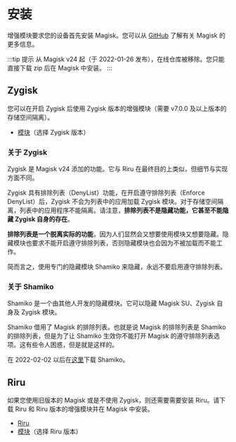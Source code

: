 # 安装

增强模块要求您的设备首先安装 Magisk。您可以从 [GitHub](https://github.com/topjohnwu/Magisk) 了解有关 Magisk 的更多信息。

:::tip 提示
从 Magisk v24 起（于 2022-01-26 发布），在线仓库被移除。您只能直接下载 zip 后在 Magisk 中安装。
:::

## Zygisk

您可以在开启 Zygisk 后使用 Zygisk 版本的增强模块（需要 v7.0.0 及以上版本的存储空间隔离）。

* [模块](https://github.com/RikkaApps/StorageRedirect-assets/releases/tag/assets)（选择 Zygisk 版本）

### 关于 Zygisk

Zygisk 是 Magisk v24 添加的功能。它与 Riru 在最终目的上类似，但细节与实现方面不同。

Zygisk 具有排除列表（DenyList）功能，在开启遵守排除列表（Enforce DenyList）后，Zygisk 不会为列表中的应用加载 Zygisk 模块。对于存储空间隔离，列表中的应用程序不能隔离。请注意，**排除列表不是隐藏功能，它甚至不能隐藏 Zygisk 自身的存在**。

**排除列表是一个脱离实际的功能**，因为人们显然会又想要使用模块又想要隐藏。隐藏模块也要求不能开启遵守排除列表，否则隐藏模块也会因为不被加载而不能工作。

简而言之，使用专门的隐藏模块 Shamiko 来隐藏，永远不要启用遵守排除列表。

### 关于 Shamiko

Shamiko 是一个由其他人开发的隐藏模块。它可以隐藏 Magisk SU、Zygisk 自身及 Zygisk 模块。

Shamiko 借用了 Magisk 的排除列表。也就是说 Magisk 的排除列表是 Shamiko 的排除列表，但是为了让 Shamiko 生效你不能打开 Magisk 的遵守排除列表选项。这有些令人困惑，但是就是这样的。

在 2022-02-02 以后在[这里](https://lsposed.github.io/)下载 Shamiko。

## Riru

如果您使用旧版本的 Magisk 或是不使用 Zygisk，则还需要需要安装 Riru。请下载 Riru 和 Riru 版本的增强模块并在 Magisk 中安装。

* [Riru](https://github.com/RikkaApps/Riru/releases)
* [模块](https://github.com/RikkaApps/StorageRedirect-assets/releases/tag/assets)（选择 Riru 版本）